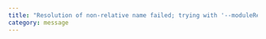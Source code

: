 ```yaml
---
title: "Resolution of non-relative name failed; trying with '--moduleResolution bundler' to see if project may need configuration update."
category: message
---
```

